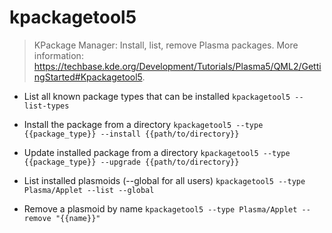 # kpackagetool5
> KPackage Manager: Install, list, remove Plasma packages.
> More information: <https://techbase.kde.org/Development/Tutorials/Plasma5/QML2/GettingStarted#Kpackagetool5>.

- List all known package types that can be installed
`kpackagetool5 --list-types`

- Install the package from a directory
`kpackagetool5 --type {{package_type}} --install {{path/to/directory}}`

- Update installed package from a directory
`kpackagetool5 --type {{package_type}} --upgrade {{path/to/directory}}`

- List installed plasmoids (--global for all users)
`kpackagetool5 --type Plasma/Applet --list --global`

- Remove a plasmoid by name
`kpackagetool5 --type Plasma/Applet --remove "{{name}}"`
